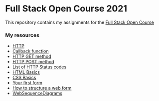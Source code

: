 # Full Stack Open Course 2021 
This repository contains my assignments for the <a href="https://www.fullstackopen.com/en">Full Stack Open Course</a>

### My resources
* <a href="https://developer.mozilla.org/en-US/docs/Web/HTTP">HTTP</a>
* <a href="https://developer.mozilla.org/en-US/docs/Glossary/Callback_function">Callback function</a>
* <a href="https://developer.mozilla.org/en-US/docs/Web/HTTP/Methods/GET">HTTP GET method</a>
* <a href="https://developer.mozilla.org/en-US/docs/Web/HTTP/Methods/POST">HTTP POST method</a>
* <a href="https://en.wikipedia.org/wiki/List_of_HTTP_status_codes">List of HTTP Status codes</a>
* <a href="https://developer.mozilla.org/en-US/docs/Learn/Getting_started_with_the_web/HTML_basics">HTML Basics</a>
* <a href="https://developer.mozilla.org/en-US/docs/Learn/Getting_started_with_the_web/CSS_basics">CSS Basics</a>
* <a href="https://developer.mozilla.org/en-US/docs/Learn/Forms/Your_first_form">Your first form</a>
* <a href="https://developer.mozilla.org/en-US/docs/Learn/Forms/How_to_structure_a_web_form">How to structure a web form</a>
* <a href="https://www.websequencediagrams.com/">WebSequenceDiagrams</a>
